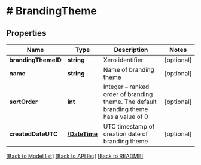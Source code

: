 # # BrandingTheme

## Properties

Name | Type | Description | Notes
------------ | ------------- | ------------- | -------------
**brandingThemeID** | **string** | Xero identifier | [optional] 
**name** | **string** | Name of branding theme | [optional] 
**sortOrder** | **int** | Integer – ranked order of branding theme. The default branding theme has a value of 0 | [optional] 
**createdDateUTC** | [**\DateTime**](\DateTime.md) | UTC timestamp of creation date of branding theme | [optional] 

[[Back to Model list]](../../README.md#documentation-for-models) [[Back to API list]](../../README.md#documentation-for-api-endpoints) [[Back to README]](../../README.md)


